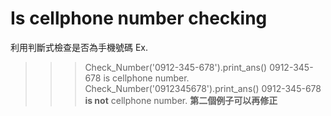 # Is cellphone number checking
利用判斷式檢查是否為手機號碼
Ex.
>>> Check_Number('0912-345-678').print_ans()
0912-345-678 is cellphone number.
>>> Check_Number('0912345678').print_ans()
0912-345-678 **is not** cellphone number.
**第二個例子可以再修正**